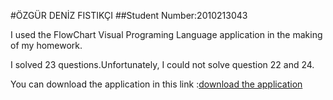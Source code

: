 #ÖZGÜR DENİZ FISTIKÇI
##Student Number:2010213043

I used the FlowChart Visual Programing Language application in the making of my homework.

I solved 23 questions.Unfortunately, I could not solve question 22 and 24.



You can download the application in this link :[download the application](https://www.sahingokhan.com/wp-content/uploads/2020/10/FlowChartVisualProgrammingLanguage301.rar)

